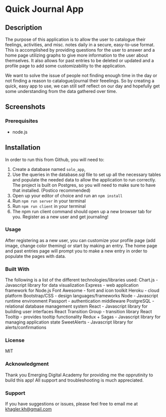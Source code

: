 # Quick Journal App
## Description
The purpose of this application is to allow the user to catalogue their feelings, activities, and misc. notes daily in a secure, easy-to-use format.
This is accomplished by providing questions for the user to answer and a home page utilizing graphs to give more information to the user about themselves.
It also allows for past entries to be deleted or updated and a profile page to add some customizability to the application.

We want to solve the issue of people not finding enough time in the day or not finding a reason to catalogue/journal their feeelings. So by creating a quick, easy app to use, we can still self reflect on our day and hopefully get some understanding from the data gathered over time.

## Screenshots



### Prerequisites
* node.js

## Installation
In order to run this from Github, you will need to:
1. Create a database named ```solo_app```,
2. Use the queries in the database.sql file to set up all the necessary tables and populate the needed data to allow the application to run correctly. The project is built on Postgres, so you will need to make sure to have that installed. (Postico recommended)
3. Open up your editor of choice and run an ```npm install```
4. Run ```npm run server``` in your terminal
5. Run ```npm run client``` in your terminal
6. The npm run client command should open up a new browser tab for you. Register as a new user and get journaling!


### Usage
After registering as a new user, you can customize your profile page (add image, change color theming) or start by making an entry.
The home page and past entries page will prompt you to make a new entry in order to populate the pages with data.

### Built With
The following is a list of the different technologies/libraries used:
  Chart.js - Javascript library for data visualization
  Express - web application framework for Node.js
  Font Awesome - font and icon toolkit
  Heroku - cloud platform
  Bootstrap/CSS - design languages/frameworks
  Node - Javascript runtime environment
  Passport - authentication middleware
  PostgreSQL - relational database management system
  React - Javascript library for building user interfaces
  React Transition Group - transition library
  React Tooltip - provides tooltip functionality
  Redux + Sagas - Javascript library for managing application state
  SweetAlerts - Javascript library for alerts/confirmations

### License
MIT

### Acknowledgment
Thank you Emerging Digital Academy for providing me the opprutinity to build this app! All support and troubleshooting is much appreciated.

### Support
If you have suggestions or issues, please feel free to email me at khagler.kh@gmail.com